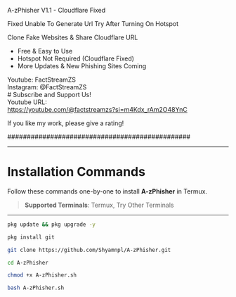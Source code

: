 A-zPhisher V1.1 - Cloudflare Fixed      


Fixed Unable To Generate Url Try After Turning On Hotspot 


Clone Fake Websites & Share Cloudflare URL 


  - Free & Easy to Use                        
 - Hotspot Not Required (Cloudflare Fixed)   
  - More Updates & New Phishing Sites Coming  
    
  Youtube: FactStreamZS                       
 Instagram: @FactStreamZS                    
                                         #
  Subscribe and Support Us!                  
  Youtube URL:                                
  https://youtube.com/@factstreamzs?si=m4Kdx_rAm2O48YnC
                                          
 If you like my work, please give a rating!  
                                          
###############################################

---

# Installation Commands

Follow these commands one-by-one to install **A-zPhisher** in Termux.

> **Supported Terminals**: Termux, Try Other Terminals

---

```bash
pkg update && pkg upgrade -y
```

```bash
pkg install git
```

```bash
git clone https://github.com/Shyamnpl/A-zPhisher.git
```

```bash
cd A-zPhisher
```

```bash
chmod +x A-zPhisher.sh
```

```bash
bash A-zPhisher.sh
```
